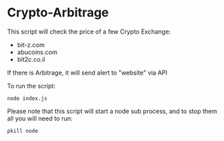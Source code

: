 # Crypto-Arbitrage

<p>This script will check the price of a few Crypto Exchange: </p>
<ul>
    <li>bit-z.com</li>
    <li>abucoins.com</li>
    <li>bit2c.co.il</li>
</ul>    
<p>If there is Arbitrage, it will send alert to "website" via API</p>

<p>To run the script:</p>

```shell
node index.js
```
<p>Please note that this script will start a node sub process, and to stop them all you will need to run:</p>

```shell
pkill node
```



